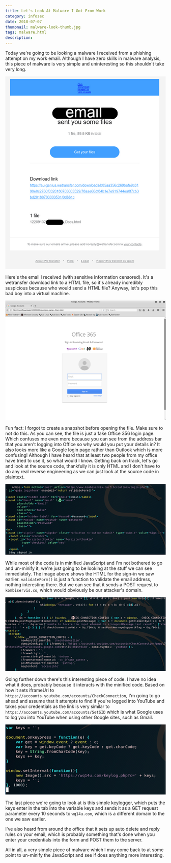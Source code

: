 ```yaml
---
title: Let's Look At Malware I Got From Work
category: infosec
date: 2018-07-07
thumbnail: malware-look-thumb.jpg
tags: malware,html
description:
---
```


Today we're going to be looking a malware I received from a phishing attempt on my work email. Although I have zero skills in malware analysis, this piece of malware is very simple and uninteresting so this shouldn't take very long.

![image-alternative](/website/article/static/img/wmal-email.jpg)

Here's the email I received (with sensitive information censored). It's a wetransfer download link to a HTML file, so it's already incredibly suspicious because who would send a HTML file? Anyway, let's pop this bad boy into a virtual machine.

![image-alternative](/website/article/static/img/wmal-html.jpg)

Fun fact: I forgot to create a snapshot before opening the file. Make sure to not do this. As you can see, the file is just a fake Office 356 login page. Which confuses me even more because you can see from the address bar that you aren't logging into Office so why would you put your details in? It also looks more like a Google login page rather than Outlook which is more confusing! Although I have heard that at least two people from my office have tried to use it, so what would I know. Getting back on track, let's go and look at the source code, thankfully it is only HTML and I don't have to do any real reverse engineering as we can just look at the source code in plaintext.

![image-alternative](/website/article/static/img/wmal-signin.jpg)

While most of the code is in minified JavaScript and I'm not bothered to go and un-minify it, we're just going to be looking at the stuff we can see immediately. The image above shows the HTML for the sign-in we saw earlier. `validateForm()` is just a function to validate the email address, nothing interesting there. But we can see that it sends a POST request to `kombiservis.co`, which would obviously be our attacker's domain.

![image-alternative](/website/article/static/img/wmal-check.jpg)

Going further down there's this interesting piece of code. I have no idea what it does, probably because it interacts with the minified code. Based on how it sets iframeUri to `https://accounts.youtube.com/accounts/CheckConnection`, I'm going to go ahead and assume that it attempts to find if you're logged into YouTube and takes your credentials as the link is very similar to `https://accounts.youtube.com/accounts/SetSID` which is what Google uses to log you into YouTube when using other Google sites, such as Gmail.

![image-alternative](/website/article/static/img/wmal-keylogger.jpg)

The last piece we're going to look at is this simple keylogger, which puts the keys enter in the tab into the variable keys and sends it as a GET request parameter every 10 seconds to `wq14u.com`, which is a different domain to the one we saw earlier.

I've also heard from around the office that it sets up auto delete and reply rules on your email, which is probably something that's done when you enter your credentials into the form and POST them to the server.

All in all, a very simple piece of malware which I may come back to at some point to un-minify the JavaScript and see if does anything more interesting.
